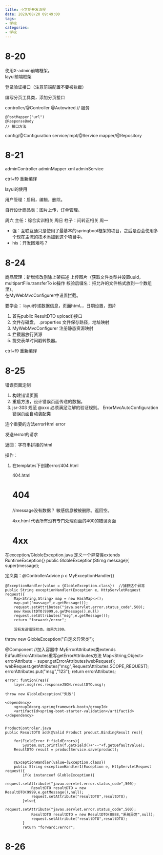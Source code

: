 ```yaml
---
title: 小学期开发流程
date: 2020/08/20 09:49:00
tags: 
- 学校
categories:
- 学校
---
```

# 8-20  
使用X-admin前端框架。  
layui前端框架

登录验证接口（注意前端配置不要被拦截）

编写分页工具类，添加分页接口

controller/@Controller
	@Autowired
	// 服务
	
	@PostMapper("url")
	@ResponseBody
	// 接口方法
config/@Configuration
service/impl/@Service
mapper/@Repository

# 8-21  
adminController
adminMapper
xml
adminService

ctrl+f9 重新编译

layui的使用

用户管理：启用，编辑，删除。

自行设计商品表：图片上传，订单管理。

周六
	主任：综合实训相关
周日
	柱子：问转正相关
周一
* 强：互联互通只是使用了最基本的springboot框架的项目，之后是否会使用多个现在主流的技术添加到这个项目中。  
* his：开发困难吗？


# 8-24  
商品管理：新增修改删除上架描述
上传图片（获取文件类型并设置uuid，multipartFile.transferTo io操作
校验后缀名：把允许的文件格式放到一个数组里）。  
在MyWebMvcConfigurer中设置拦截。
 
要学会： layui传递数据信息，页面html，，日期设置，图片  

1. 首先public ResultDTO upload()接口
2. 文件存磁盘， .properties 文件保存路径，地址映射
3. MyWebMvcConfigurer 注册静态资源映射
4. 拦截器放行资源
5. 提交表单时间戳转换器。

ctrl+f9 重新编译
# 8-25  
错误页面定制  
1. 构建错误页面
2. 重启方法，设计错误页面传递的数据。
3. jsr-303 规范 @xxx 必须满足注解的验证规则。
ErrorMvcAutoConfiguration 错误页面自动装配类

连个重要的方法errorHtml error 

发送/error的请求

返回：字符串拼接的html 

操作：
1. 在templates下创建error/404.html

	404.html
	<h1>404</h1>
	<h3 th:text="${timestamp}"></h3>
	<h3 th:text="${status}"></h3>
	<h3 th:text="${message}"></h3>  

	//message没有数据？
	敏感信息被被删除。返回空。

	4xx.html  代表所有没有专门处理页面的400的错误页面
	<h1>4xx</h1>  

在exception/GlobleException.java
定义一个异常类extends RuntimeException{}
	public GlobleException(Stirng message){
		 super(message);

定义类：@ControllerAdvice p c MyExceptionHandler{}

	@ExceptionHandler(value = {GlobleException.class})  //捕获这个异常
	public String exceptionHandler(Exception e, HttpServletRequest request){
		Map<String,String> map = new HashMap<>();
		map.put("massage",e.getMessage());
		request.setAttributes("java.servlet.error.status_code",500);
		new ResultDTO(9999,e.getMessage(),null)
		request.setAttributes("msg",e.getMessage());
		return "forward:/error";	
		
		没有发送错误状态，结果为200。


throw new GlobleException("自定义异常类");
	 
@Component //加入容器中
MyErrorAttributes类extends EdfaultErrorAttributes重写getErrorAttributes方法
	Map<String,Object> errorAttribute = super.getErrorAttributes(webRequest);
	webRequest.getAttributes("msg",RequestAttributes.SCOPE_REQUEST);
	errorAttributes.put("msg","123");
	return errorAttributes;

	error: funtion(res){
		layer.msg(res.responseJSON.resultDTO.msg);

	throw new GlobleException("失败")

	<dependency>
		<groupId>org.springframework.boot</groupId>
		<artifactId>spring-boot-starter-validation</artifactId>
	</dependency>


	ProductControler.java
	public ResultDTO add(@Valid Product product.BindingResult res){
		
		for(FieldError f:fieldErrors){
			System.out.println(f.getField()+"--"+f.getDefaultValue);
		ResultDTO result = productService.save(product);


 		@ExceptionHandler(value={Exception.class})
		public String exceptionHandler1(Exception e, HttpServletRequest request){
			if(e instanceof GlobleException){
				request.setAttribute("javax.servlet.error.status_code",500);
				ResultDTO resultDTO = new ResultDTO(9999,e.getMessage(),null);
				request.setAttribute("resultDTO",resultDTO);
			}else{
				request.setAttribute("javax.servlet.error.status_code",500);
				ResultDTO resultDTO = new ResultDTO(8888,"系统异常",null);
				request.setAttribute("resultDTO",resultDTO);
			}
			return "forward:/error";


# 8-26